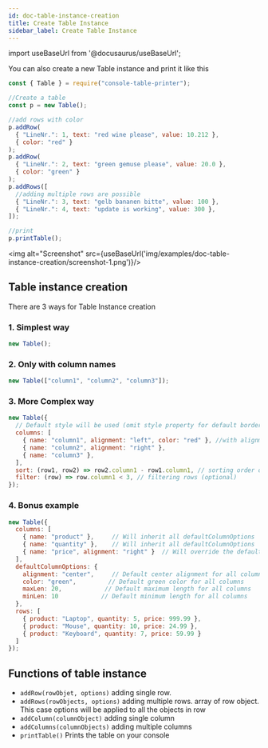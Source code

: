 ```yaml
---
id: doc-table-instance-creation
title: Create Table Instance
sidebar_label: Create Table Instance
---
```


import useBaseUrl from '@docusaurus/useBaseUrl';

You can also create a new Table instance and print it like this

```javascript
const { Table } = require("console-table-printer");

//Create a table
const p = new Table();

//add rows with color
p.addRow(
  { "LineNr.": 1, text: "red wine please", value: 10.212 },
  { color: "red" }
);
p.addRow(
  { "LineNr.": 2, text: "green gemuse please", value: 20.0 },
  { color: "green" }
);
p.addRows([
  //adding multiple rows are possible
  { "LineNr.": 3, text: "gelb bananen bitte", value: 100 },
  { "LineNr.": 4, text: "update is working", value: 300 },
]);

//print
p.printTable();
```

<img alt="Screenshot" src={useBaseUrl('img/examples/doc-table-instance-creation/screenshot-1.png')}/>

## Table instance creation

There are 3 ways for Table Instance creation

### 1. Simplest way

```javascript
new Table();
```

### 2. Only with column names

```javascript
new Table(["column1", "column2", "column3"]);
```

### 3. More Complex way

```javascript
new Table({
  // Default style will be used (omit style property for default borders)
  columns: [
    { name: "column1", alignment: "left", color: "red" }, //with alignment and color
    { name: "column2", alignment: "right" },
    { name: "column3" },
  ],
  sort: (row1, row2) => row2.column1 - row1.column1, // sorting order of rows (optional)
  filter: (row) => row.column1 < 3, // filtering rows (optional)
});
```

### 4. Bonus example

```javascript
new Table({
  columns: [
    { name: "product" },     // Will inherit all defaultColumnOptions
    { name: "quantity" },    // Will inherit all defaultColumnOptions
    { name: "price", alignment: "right" }  // Will override the default alignment
  ],
  defaultColumnOptions: {
    alignment: "center",     // Default center alignment for all columns
    color: "green",         // Default green color for all columns
    maxLen: 20,            // Default maximum length for all columns
    minLen: 10            // Default minimum length for all columns
  },
  rows: [
    { product: "Laptop", quantity: 5, price: 999.99 },
    { product: "Mouse", quantity: 10, price: 24.99 },
    { product: "Keyboard", quantity: 7, price: 59.99 }
  ]
});
```

## Functions of table instance

- `addRow(rowObjet, options)` adding single row.
- `addRows(rowObjects, options)` adding multiple rows. array of row object. This case options will be applied to all the objects in row
- `addColumn(columnObject)` adding single column
- `addColumns(columnObjects)` adding multiple columns
- `printTable()` Prints the table on your console
